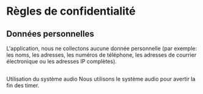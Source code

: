 # Règles de confidentialité

## Données personnelles
L'application, nous ne collectons aucune donnée personnelle (par exemple: les noms, les adresses, les numéros de téléphone, les adresses de courrier électronique ou les adresses IP complètes).

##

Utilisation du système audio 
Nous utilisons le système audio pour avertir la fin des timer.